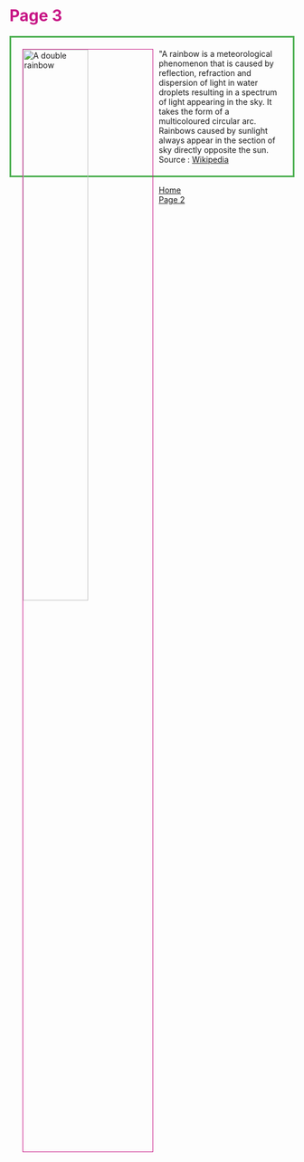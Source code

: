 <style>
div {
  border: 3px solid #4CAF50;
  padding: 20px;
}
</style>
<h1 style="color:mediumvioletred;">Page 3</h1>
<p style="color:rebeccapurple;">
<div class="clearfix">
<a href="https://upload.wikimedia.org/wikipedia/commons/5/5c/Double-alaskan-rainbow.jpg" title="View Image Source">
<img style="width:50%; border:1px solid mediumvioletred; margin-left:25%; float:left; margin: 0 10px 10px 0;" src="https://upload.wikimedia.org/wikipedia/commons/5/5c/Double-alaskan-rainbow.jpg" alt="A double rainbow">
  </a>
"A rainbow is a meteorological phenomenon that is caused by reflection, refraction and dispersion of light in water droplets resulting in a spectrum of light appearing in the sky. It takes the form of a multicoloured circular arc. Rainbows caused by sunlight always appear in the section of sky directly opposite the sun. Source : <a href="https://en.wikipedia.org/wiki/Rainbow" target="_blank">Wikipedia</a>
</div>
</p>
<p>
  <a href="index.html">Home</a> <br>
  <a href="page2.html">Page 2</a>
</p>
